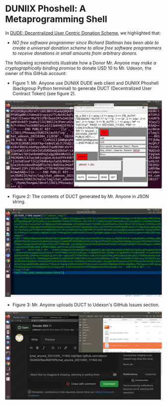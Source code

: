 # DUNIIX Phoshell: A Metaprogramming Shell

In [DUDE: Decentralized User Centric Donation Scheme](https://github.com/udexon/DUDE/blob/main/README.md), we highlighted that:

- _NO free software programmer since Richard Stallman has been able to create a universal donation scheme to allow free software programmers to receive donations in small amounts from arbitrary donors._

The following screenshots illustrate how a Donor Mr. Anyone may _make a cryptographically binding promise_ to donate USD 10 to Mr. Udexon, the owner of this GitHub account:

- Figure 1: Mr. Anyone use DUNIIX DUDE web client and DUNIIX Phoshell (backgroup Python terminal) to generate DUCT (Decentralized User Contract Token) (see figure 2).
<img src="https://github.com/udexon/DUNIIX/blob/main/img/DUNIIX_Phoshell.png" width=600>

- Figure 2: The contents of DUCT generated by Mr. Anyone in JSON string.
<img src="https://github.com/udexon/DUNIIX/blob/main/img/DUDE_DUCT.png" width=600>          

- Figure 3: Mr. Anyone uploads DUCT to Udexon's GitHub Issues section.
<img src="https://github.com/udexon/DUNIIX/blob/main/img/DUCT_github_issues.png" width=600>          


